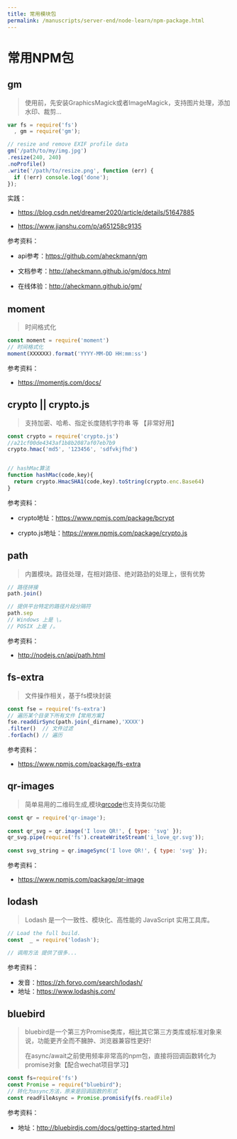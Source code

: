 ```yaml
---
title: 常用模块包
permalink: /manuscripts/server-end/node-learn/npm-package.html
---
```


# 常用NPM包

## gm

> 使用前，先安装GraphicsMagick或者ImageMagick，支持图片处理，添加水印、裁剪...

```js
var fs = require('fs')
  , gm = require('gm');

// resize and remove EXIF profile data
gm('/path/to/my/img.jpg')
.resize(240, 240)
.noProfile()
.write('/path/to/resize.png', function (err) {
  if (!err) console.log('done');
});
```

实践：

- <https://blog.csdn.net/dreamer2020/article/details/51647885>

- <https://www.jianshu.com/p/a651258c9135>

参考资料：

- api参考：<https://github.com/aheckmann/gm>

- 文档参考：<http://aheckmann.github.io/gm/docs.html>

- 在线体验：<http://aheckmann.github.io/gm/>

## moment

> 时间格式化

```js
const moment = require('moment')
// 时间格式化
moment(XXXXXX).format('YYYY-MM-DD HH:mm:ss')
```

参考资料：

- <https://momentjs.com/docs/>

## crypto || crypto.js

> 支持加密、哈希、指定长度随机字符串 等 【非常好用】

```js
const crypto = require('crypto.js')
//a21cf00de4343af1b8b2087af07eb7b9
crypto.hmac('md5', '123456', 'sdfvkjfhd')


// hashMac算法
function hashMac(code,key){
  return crypto.HmacSHA1(code,key).toString(crypto.enc.Base64)
}
```

参考资料：

- crypto地址：<https://www.npmjs.com/package/bcrypt>

- crypto.js地址：<https://www.npmjs.com/package/crypto.js>

## path

> 内置模块。路径处理，在相对路径、绝对路劲的处理上，很有优势

```js
// 路径拼接
path.join()

// 提供平台特定的路径片段分隔符
path.sep
// Windows 上是 \。
// POSIX 上是 /。
```

参考资料：

- <http://nodejs.cn/api/path.html>

## fs-extra

> 文件操作相关，基于fs模块封装

```js
const fse = require('fs-extra')
// 遍历某个目录下所有文件【常用方案】
fse.readdirSync(path.join(_dirname),'XXXX')
.filter()  // 文件过滤
.forEach() // 遍历

```

参考资料：

- <https://www.npmjs.com/package/fs-extra>

## qr-images

> 简单易用的二维码生成,模块[qrcode](https://www.npmjs.com/package/qrcode)也支持类似功能

```js
const qr = require('qr-image');
 
const qr_svg = qr.image('I love QR!', { type: 'svg' });
qr_svg.pipe(require('fs').createWriteStream('i_love_qr.svg'));
 
const svg_string = qr.imageSync('I love QR!', { type: 'svg' });
```

参考资料：

- <https://www.npmjs.com/package/qr-image>

## lodash

> Lodash 是一个一致性、模块化、高性能的 JavaScript 实用工具库。

```js
// Load the full build.
const  _ = require('lodash');

// 调用方法 提供了很多...


```

参考资料：

- 发音：<https://zh.forvo.com/search/lodash/>
- 地址：<https://www.lodashjs.com/>

## bluebird

> bluebird是一个第三方Promise类库，相比其它第三方类库或标准对象来说，功能更齐全而不臃肿、浏览器兼容性更好!
>
> 在async/await之前使用频率非常高的npm包，直接将回调函数转化为promise对象【配合wechat项目学习】

```js
const fs=require('fs')
const Promise = require("bluebird");
// 转化为async方法，原来是回调函数的形式
const readFileAsync = Promise.promisify(fs.readFile)

```

参考资料：

- 地址：<http://bluebirdjs.com/docs/getting-started.html>
